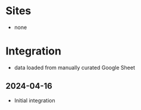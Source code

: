 # Sites

* none

# Integration

* data loaded from manually curated Google Sheet

## 2024-04-16

* Initial integration
